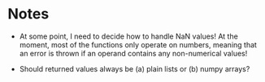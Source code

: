 # Notes

- At some point, I need to decide how to handle NaN values! At the moment, most of the functions only operate on numbers, meaning that an error is thrown if an operand contains any non-numerical values!

- Should returned values always be (a) plain lists or (b) numpy arrays?
